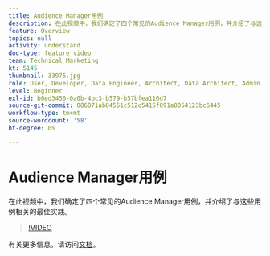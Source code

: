 ```yaml
---
title: Audience Manager用例
description: 在此视频中，我们确定了四个常见的Audience Manager用例，并介绍了与这些用例相关的最佳实践。
feature: Overview
topics: null
activity: understand
doc-type: feature video
team: Technical Marketing
kt: 5145
thumbnail: 33975.jpg
role: User, Developer, Data Engineer, Architect, Data Architect, Admin, Leader
level: Beginner
exl-id: b0ed3450-0a0b-4bc3-b579-b57bfea116d7
source-git-commit: 086071ab04551c512c5415f091a8054123bc6445
workflow-type: tm+mt
source-wordcount: '58'
ht-degree: 0%

---
```


# Audience Manager用例

在此视频中，我们确定了四个常见的Audience Manager用例，并介绍了与这些用例相关的最佳实践。

>[!VIDEO](https://video.tv.adobe.com/v/33975/?quality=12)

有关更多信息，请访问[文档](https://experienceleague.adobe.com/docs/audience-manager/user-guide/aam-home.html)。

